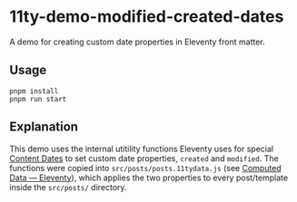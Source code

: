 # 11ty-demo-modified-created-dates

A demo for creating custom date properties in Eleventy front matter.

## Usage

```
pnpm install
pnpm run start
```

## Explanation

This demo uses the internal utitility functions Eleventy uses for special [Content Dates](https://www.11ty.dev/docs/dates/) to set custom date properties, `created` and `modified`. The functions were copied into `src/posts/posts.11tydata.js` (see [Computed Data — Eleventy](https://www.11ty.dev/docs/data-computed/)), which applies the two properties to every post/template inside the `src/posts/` directory.
